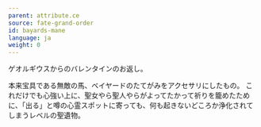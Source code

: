 ```yaml
---
parent: attribute.ce
source: fate-grand-order
id: bayards-mane
language: ja
weight: 0
---
```


ゲオルギウスからのバレンタインのお返し。

本来宝具である無敵の馬、ベイヤードのたてがみをアクセサリにしたもの。
これだけでも心強い上に、聖女やら聖人やらがよってたかって祈りを籠めたために、「出る」と噂の心霊スポットに寄っても、何も起きないどころか浄化されてしまうレベルの聖遺物。
